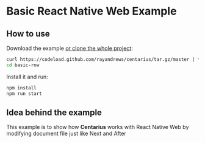 # Basic React Native Web Example

## How to use

Download the example [or clone the whole project](https://github.com/rayandrews/centarius.git):

```bash
curl https://codeload.github.com/rayandrews/centarius/tar.gz/master | tar -xz --strip=2 centarius-master/examples/basic-rnw
cd basic-rnw
```

Install it and run:

```bash
npm install
npm run start
```

## Idea behind the example

This example is to show how __Centarius__ works with React Native Web by modifying document file just like Next and After